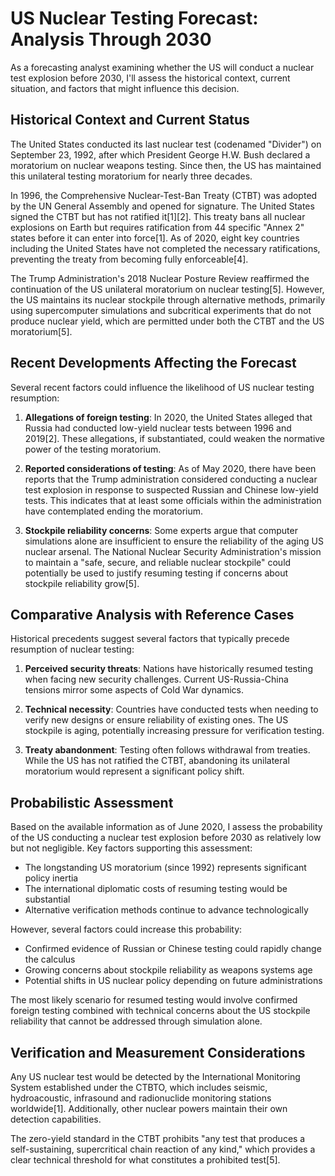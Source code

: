 # US Nuclear Testing Forecast: Analysis Through 2030

As a forecasting analyst examining whether the US will conduct a nuclear test explosion before 2030, I'll assess the historical context, current situation, and factors that might influence this decision.

## Historical Context and Current Status

The United States conducted its last nuclear test (codenamed "Divider") on September 23, 1992, after which President George H.W. Bush declared a moratorium on nuclear weapons testing. Since then, the US has maintained this unilateral testing moratorium for nearly three decades.

In 1996, the Comprehensive Nuclear-Test-Ban Treaty (CTBT) was adopted by the UN General Assembly and opened for signature. The United States signed the CTBT but has not ratified it[1][2]. This treaty bans all nuclear explosions on Earth but requires ratification from 44 specific "Annex 2" states before it can enter into force[1]. As of 2020, eight key countries including the United States have not completed the necessary ratifications, preventing the treaty from becoming fully enforceable[4].

The Trump Administration's 2018 Nuclear Posture Review reaffirmed the continuation of the US unilateral moratorium on nuclear testing[5]. However, the US maintains its nuclear stockpile through alternative methods, primarily using supercomputer simulations and subcritical experiments that do not produce nuclear yield, which are permitted under both the CTBT and the US moratorium[5].

## Recent Developments Affecting the Forecast

Several recent factors could influence the likelihood of US nuclear testing resumption:

1. **Allegations of foreign testing**: In 2020, the United States alleged that Russia had conducted low-yield nuclear tests between 1996 and 2019[2]. These allegations, if substantiated, could weaken the normative power of the testing moratorium.

2. **Reported considerations of testing**: As of May 2020, there have been reports that the Trump administration considered conducting a nuclear test explosion in response to suspected Russian and Chinese low-yield tests. This indicates that at least some officials within the administration have contemplated ending the moratorium.

3. **Stockpile reliability concerns**: Some experts argue that computer simulations alone are insufficient to ensure the reliability of the aging US nuclear arsenal. The National Nuclear Security Administration's mission to maintain a "safe, secure, and reliable nuclear stockpile" could potentially be used to justify resuming testing if concerns about stockpile reliability grow[5].

## Comparative Analysis with Reference Cases

Historical precedents suggest several factors that typically precede resumption of nuclear testing:

1. **Perceived security threats**: Nations have historically resumed testing when facing new security challenges. Current US-Russia-China tensions mirror some aspects of Cold War dynamics.

2. **Technical necessity**: Countries have conducted tests when needing to verify new designs or ensure reliability of existing ones. The US stockpile is aging, potentially increasing pressure for verification testing.

3. **Treaty abandonment**: Testing often follows withdrawal from treaties. While the US has not ratified the CTBT, abandoning its unilateral moratorium would represent a significant policy shift.

## Probabilistic Assessment

Based on the available information as of June 2020, I assess the probability of the US conducting a nuclear test explosion before 2030 as relatively low but not negligible. Key factors supporting this assessment:

- The longstanding US moratorium (since 1992) represents significant policy inertia
- The international diplomatic costs of resuming testing would be substantial
- Alternative verification methods continue to advance technologically

However, several factors could increase this probability:

- Confirmed evidence of Russian or Chinese testing could rapidly change the calculus
- Growing concerns about stockpile reliability as weapons systems age
- Potential shifts in US nuclear policy depending on future administrations

The most likely scenario for resumed testing would involve confirmed foreign testing combined with technical concerns about the US stockpile reliability that cannot be addressed through simulation alone.

## Verification and Measurement Considerations

Any US nuclear test would be detected by the International Monitoring System established under the CTBTO, which includes seismic, hydroacoustic, infrasound and radionuclide monitoring stations worldwide[1]. Additionally, other nuclear powers maintain their own detection capabilities.

The zero-yield standard in the CTBT prohibits "any test that produces a self-sustaining, supercritical chain reaction of any kind," which provides a clear technical threshold for what constitutes a prohibited test[5].